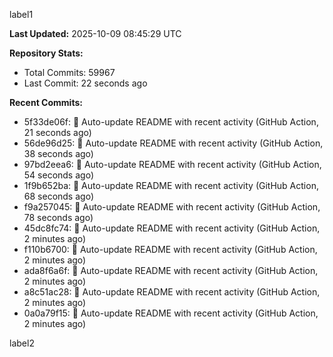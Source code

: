 
label1 
<!-- ACTIVITY_START -->
**Last Updated:** 2025-10-09 08:45:29 UTC

**Repository Stats:**
- Total Commits: 59967
- Last Commit: 22 seconds ago

**Recent Commits:**
- 5f33de06f: 🤖 Auto-update README with recent activity (GitHub Action, 21 seconds ago)
- 56de96d25: 🤖 Auto-update README with recent activity (GitHub Action, 38 seconds ago)
- 97bd2eea6: 🤖 Auto-update README with recent activity (GitHub Action, 54 seconds ago)
- 1f9b652ba: 🤖 Auto-update README with recent activity (GitHub Action, 68 seconds ago)
- f9a257045: 🤖 Auto-update README with recent activity (GitHub Action, 78 seconds ago)
- 45dc8fc74: 🤖 Auto-update README with recent activity (GitHub Action, 2 minutes ago)
- f110b6700: 🤖 Auto-update README with recent activity (GitHub Action, 2 minutes ago)
- ada8f6a6f: 🤖 Auto-update README with recent activity (GitHub Action, 2 minutes ago)
- a8c51ac28: 🤖 Auto-update README with recent activity (GitHub Action, 2 minutes ago)
- 0a0a79f15: 🤖 Auto-update README with recent activity (GitHub Action, 2 minutes ago)
<!-- ACTIVITY_END -->

label2
